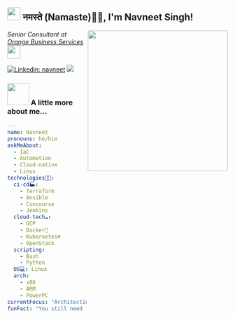 <h2><img src="https://emojis.slackmojis.com/emojis/images/1531849430/4246/blob-sunglasses.gif?1531849430" width="30"/> नमस्ते (Namaste)🙏🏻, I'm Navneet Singh!</h2>
<img align='right' src="https://media.giphy.com/media/l0NgQIwNvU9AUuaY0/giphy.gif" width="320">
<p><em>Senior Consultant at <a href="https://www.orange-business.com/en/">Orange Business Services </a><img src="https://media.giphy.com/media/toXKzaJP3WIgM/giphy.gif" width="30"> 
</em></p>

[![Linkedin: navneet](https://img.shields.io/badge/-navneet-blue?style=flat-square&logo=Linkedin&logoColor=white&link=https://www.linkedin.com/in/navneet-singh-2b250579/)](https://www.linkedin.com/in/navneet-singh-2b250579/)
![](https://visitor-badge.glitch.me/badge?page_id=nvntsin/nvntsin)

### <img src="https://media.giphy.com/media/3orieXnl3Ai4w2j3yM/giphy.gif" width="50"> A little more about me...  

```yaml
--- 
name: Navneet
pronouns: he/him
askMeAbout: 
  - IaC
  - Automation
  - Cloud-native
  - Linux
technologies👨‍💻: 
  ci-cd🏭: 
    - Terraform
    - Ansible
    - Concourse
    - Jenkins
  cloud-tech☁️: 
    - GCP
    - Docker🐳
    - Kubernetes☸
    - OpenStack
  scripting: 
    - Bash
    - Python
  OS💻: Linux
  arch: 
    - x86
    - ARM
    - PowerPC	
currentFocus: "Architecting on GCP"
funFact: "You still need to manage the managed Kubernetes!!"
```
